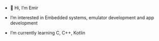 - 👋 Hi, I’m Emir
-  I’m interested in Embedded systems, emulator development and app development
-  I’m currently learning C, C++, Kotlin


     <img src="https://komarev.com/ghpvc/?username=your-github-Tigerinth&style=flat-square&color=blue" alt=""/>

<!---
Tigerinth/Tigerinth is a ✨ special ✨ repository because its `README.md` (this file) appears on your GitHub profile.
You can click the Preview link to take a look at your changes.
--->
